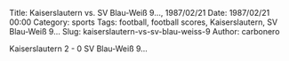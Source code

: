 Title: Kaiserslautern vs. SV Blau-Weiß 9…, 1987/02/21
Date: 1987/02/21 00:00
Category: sports
Tags: football, football scores, Kaiserslautern, SV Blau-Weiß 9…
Slug: kaiserslautern-vs-sv-blau-weiss-9
Author: carbonero


Kaiserslautern 2 - 0 SV Blau-Weiß 9…
